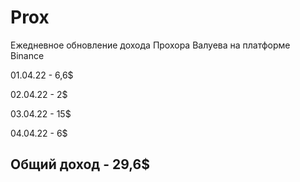 # Prox
Ежедневное обновление дохода Прохора Валуева на платформе Binance 

01.04.22 - 6,6$

02.04.22 - 2$

03.04.22 - 15$

04.04.22 - 6$

Общий доход - 29,6$
-------------------
